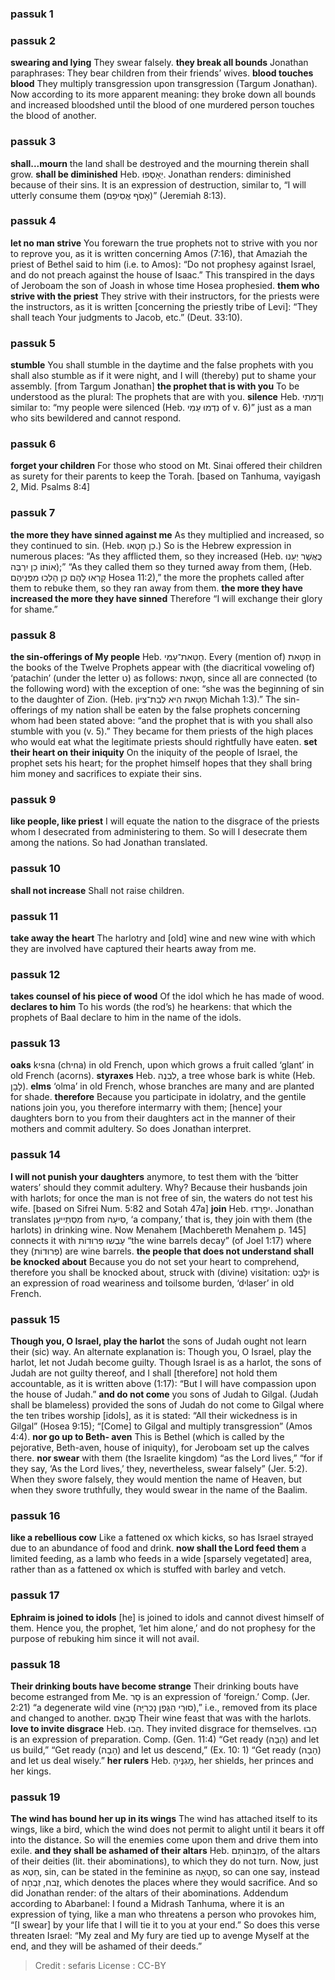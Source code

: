 
### passuk 1

### passuk 2
<b>swearing and lying</b> They swear falsely.
<b>they break all bounds</b> Jonathan paraphrases: They bear children from their friends’ wives.
<b>blood touches blood</b> They multiply transgression upon transgression (Targum Jonathan). Now according to its more apparent meaning: they broke down all bounds and increased bloodshed until the blood of one murdered person touches the blood of another.

### passuk 3
<b>shall...mourn</b> the land shall be destroyed and the mourning therein shall grow.
<b>shall be diminished</b> Heb. יֵאָסְפוּ. Jonathan renders: diminished because of their sins. It is an expression of destruction, similar to, “I will utterly consume them (אָסֹף אֲסִיפֵם)” (Jeremiah 8:13).

### passuk 4
<b>let no man strive</b> You forewarn the true prophets not to strive with you nor to reprove you, as it is written concerning Amos (7:16), that Amaziah the priest of Bethel said to him (i.e. to Amos): “Do not prophesy against Israel, and do not preach against the house of Isaac.” This transpired in the days of Jeroboam the son of Joash in whose time Hosea prophesied.
<b>them who strive with the priest</b> They strive with their instructors, for the priests were the instructors, as it is written [concerning the priestly tribe of Levi]: “They shall teach Your judgments to Jacob, etc.” (Deut. 33:10).

### passuk 5
<b>stumble</b> You shall stumble in the daytime and the false prophets with you shall also stumble as if it were night, and I will (thereby) put to shame your assembly. [from Targum Jonathan]
<b>the prophet that is with you</b> To be understood as the plural: The prophets that are with you.
<b>silence</b> Heb. וְדָמִתִי similar to: “my people were silenced (Heb. נִדְמוּ עַמִי of v. 6)” just as a man who sits bewildered and cannot respond.

### passuk 6
<b>forget your children</b> For those who stood on Mt. Sinai offered their children as surety for their parents to keep the Torah. [based on Tanhuma, vayigash 2, Mid. Psalms 8:4]

### passuk 7
<b>the more they have sinned against me</b> As they multiplied and increased, so they continued to sin. (Heb. כֵן חָטְאוּ.) So is the Hebrew expression in numerous places: “As they afflicted them, so they increased (Heb. כֲּאֲשֶׁר יְעַנוּ אוֹתוֹ כֵן יִרְבֶּה);” “As they called them so they turned away from them, (Heb. קָרְאוּ לָהֶם כֵּן הָלְכוּ מִפְּנֵיהֶם Hosea 11:2),” the more the prophets called after them to rebuke them, so they ran away from them.
<b>the more they have increased the more they have sinned</b> Therefore “I will exchange their glory for shame.”

### passuk 8
<b>the sin-offerings of My people</b> Heb. חַטַּאת־עַמִּי. Every (mention of) חַטַּאת in the books of the Twelve Prophets appear with (the diacritical voweling of) ‘patachin’ (under the letter ט) as follows: חַטַּאת, since all are connected (to the following word) with the exception of one: “she was the beginning of sin to the daughter of Zion. (Heb. חַטָּאת הִיא לְבַת־צִיּוֹן Michah 1:3).” The sin-offerings of my nation shall be eaten by the false prophets concerning whom had been stated above: “and the prophet that is with you shall also stumble with you (v. 5).” They became for them priests of the high places who would eat what the legitimate priests should rightfully have eaten.
<b>set their heart on their iniquity</b> On the iniquity of the people of Israel, the prophet sets his heart; for the prophet himself hopes that they shall bring him money and sacrifices to expiate their sins.

### passuk 9
<b>like people, like priest</b> I will equate the nation to the disgrace of the priests whom I desecrated from administering to them. So will I desecrate them among the nations. So had Jonathan translated.

### passuk 10
<b>shall not increase</b> Shall not raise children.

### passuk 11
<b>take away the heart</b> The harlotry and [old] wine and new wine with which they are involved have captured their hearts away from me.

### passuk 12
<b>takes counsel of his piece of wood</b> Of the idol which he has made of wood.
<b>declares to him</b> To his words (the rod’s) he hearkens: that which the prophets of Baal declare to him in the name of the idols.

### passuk 13
<b>oaks</b> kיsna (chיna) in old French, upon which grows a fruit called ‘glant’ in old French (acorns).
<b>styraxes</b> Heb. לִבְנֶה, a tree whose bark is white (Heb. לָבָן).
<b>elms</b> ‘olma’ in old French, whose branches are many and are planted for shade.
<b>therefore</b> Because you participate in idolatry, and the gentile nations join you, you therefore intermarry with them; [hence] your daughters born to you from their daughters act in the manner of their mothers and commit adultery. So does Jonathan interpret.

### passuk 14
<b>I will not punish your daughters</b> anymore, to test them with the ‘bitter waters’ should they commit adultery. Why? Because their husbands join with harlots; for once the man is not free of sin, the waters do not test his wife. [based on Sifrei Num. 5:82 and Sotah 47a]
<b>join</b> Heb. יִפָרֵדוּ. Jonathan translates מִסְתַייעָן from סִיעָה, ‘a company,’ that is, they join with them (the harlots) in drinking wine. Now Menahem [Machbereth Menahem p. 145] connects it with עָבְשוּ פְרוּדוֹת “the wine barrels decay” (of Joel 1:17) where they (פְרוּדוֹת) are wine barrels.
<b>the people that does not understand shall be knocked about</b> Because you do not set your heart to comprehend, therefore you shall be knocked about, struck with (divine) visitation: יִלָּבֵט is an expression of road weariness and toilsome burden, ‘dיlaser’ in old French.

### passuk 15
<b>Though you, O Israel, play the harlot</b> the sons of Judah ought not learn their (sic) way. An alternate explanation is: Though you, O Israel, play the harlot, let not Judah become guilty. Though Israel is as a harlot, the sons of Judah are not guilty thereof, and I shall [therefore] not hold them accountable, as it is written above (1:17): “But I will have compassion upon the house of Judah.”
<b>and do not come</b> you sons of Judah to Gilgal. (Judah shall be blameless) provided the sons of Judah do not come to Gilgal where the ten tribes worship [idols], as it is stated: “All their wickedness is in Gilgal” (Hosea 9:15); “[Come] to Gilgal and multiply transgression” (Amos 4:4).
<b>nor go up to Beth- aven</b> This is Bethel (which is called by the pejorative, Beth-aven, house of iniquity), for Jeroboam set up the calves there.
<b>nor swear</b> with them (the Israelite kingdom) “as the Lord lives,” “for if they say, ‘As the Lord lives,’ they, nevertheless, swear falsely” (Jer. 5:2). When they swore falsely, they would mention the name of Heaven, but when they swore truthfully, they would swear in the name of the Baalim.

### passuk 16
<b>like a rebellious cow</b> Like a fattened ox which kicks, so has Israel strayed due to an abundance of food and drink.
<b>now shall the Lord feed them</b> a limited feeding, as a lamb who feeds in a wide [sparsely vegetated] area, rather than as a fattened ox which is stuffed with barley and vetch.

### passuk 17
<b>Ephraim is joined to idols</b> [he] is joined to idols and cannot divest himself of them. Hence you, the prophet, ‘let him alone,’ and do not prophesy for the purpose of rebuking him since it will not avail.

### passuk 18
<b>Their drinking bouts have become strange</b> Their drinking bouts have become estranged from Me. סָר is an expression of ‘foreign.’ Comp. (Jer. 2:21) “a degenerate wild vine (סוּרֵי הַגֶּפֶן נָכְרִיָּה),” i.e., removed from its place and changed to another.
סָבְאָם Their wine feast that was with the harlots.
<b>love to invite disgrace</b> Heb. הֵבוּ. They invited disgrace for themselves. הֵבוּ is an expression of preparation. Comp. (Gen. 11:4) “Get ready (הָבָה) and let us build,” “Get ready (הָבָה) and let us descend,” (Ex. 10: 1) “Get ready (הָבָה) and let us deal wisely.”
<b>her rulers</b> Heb. מָגִנֶּיהָ, her shields, her princes and her kings.

### passuk 19
<b>The wind has bound her up in its wings</b> The wind has attached itself to its wings, like a bird, which the wind does not permit to alight until it bears it off into the distance. So will the enemies come upon them and drive them into exile.
<b>and they shall be ashamed of their altars</b> Heb. מִזְבְּחוֹתָם, of the altars of their deities (lit. their abominations), to which they do not turn. Now, just as חֵטְא, sin, can be stated in the feminine as חֲטָאָה, so can one say, instead of זֶבח, זִבְחָה, which denotes the places where they would sacrifice. And so did Jonathan render: of the altars of their abominations. Addendum according to Abarbanel: I found a Midrash Tanhuma, where it is an expression of tying, like a man who threatens a person who provokes him, “[I swear] by your life that I will tie it to you at your end.” So does this verse threaten Israel: “My zeal and My fury are tied up to avenge Myself at the end, and they will be ashamed of their deeds.”

>Credit : sefaris
>License : CC-BY